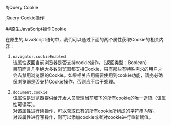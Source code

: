 #jQuery Cookie

jQuery Cookie操作

##原生JavaScript操作Cookie

在原生的JavaScript语句中，我们可以通过下面的两个属性获取Cookie的相关内容：

1. `navigator.cookieEnabled`
<br>该属性返回当前浏览器是否支持cookie操作。（返回类型：Boolean）
<br>目前而言几乎绝大多数浏览器都支持Cookie，只有那些有特殊需求的用户才会去禁用浏览器的Cookie。如果相关应用需要使用到cookie功能，请务必确保浏览器是否支持Cookie操作，否则应不给于处理。

2. `document.cookie`
<br>该属性是浏览器提供给开发人员管理当前域下的所有cookie的唯一途径（该属性可读写）。
<br>对该属性进行读操作，可以获取已有的所有cookie所组成的字符串内容。
<br>对该属性进行写操作，则可以添加cookie或者对cookie进行重新赋值。